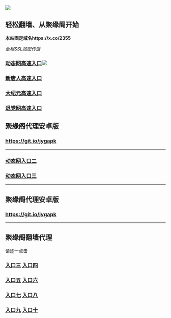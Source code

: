 
![](https://raw.githubusercontent.com/hao369/a/master/j.jpg)



## 轻松翻墙、从聚缘阁开始

**本站固定域名https://x.co/2355**

_全程SSL加密传送_

### [动态网高速入口](  https://vf2dpz6oo1.execute-api.ap-northeast-2.amazonaws.com/ye457rrry4/?id=2)![](https://raw.githubusercontent.com/hao369/a/master/jygdl.gif)

### [新唐人高速入口]( https://vf2dpz6oo1.execute-api.ap-northeast-2.amazonaws.com/ye457rrry4/?id=5)

### [大纪元高速入口]( https://vf2dpz6oo1.execute-api.ap-northeast-2.amazonaws.com/ye457rrry4/?id=7)

### [退党网高速入口]( https://vf2dpz6oo1.execute-api.ap-northeast-2.amazonaws.com/ye457rrry4/?id=8)

##  聚缘阁代理安卓版

### https://git.io/jygapk



***

### [动态网入口二](https://x.co/ddg)

### [动态网入口三]( https://x.co/ddf)



***



##  聚缘阁代理安卓版

### https://git.io/jygapk


***


## 聚缘阁翻墙代理 

请逐一点击



### **[入口三](https://s3-ap-southeast-1.amazonaws.com/jyg4/jyg.html)**  **[入口四](https://s3-ap-northeast-1.amazonaws.com/jyg9/jyg.html)**

### **[入口五](https://s3.ap-south-1.amazonaws.com/jyg5/jyg.html)**  **[入口六](https://s3-us-west-2.amazonaws.com/jyg7/jyg.html)**


###  **[入口七](https://s3-us-west-1.amazonaws.com/jyg6/jyg.html)**  **[入口八](https://s3-eu-west-1.amazonaws.com/jyg8/jyg.html)**


###  **[入口九](https://s3.eu-central-1.amazonaws.com/jyg3/jyg.html)**  **[入口十](https://s3-ap-southeast-2.amazonaws.com/jyg1/jyg.html)**




